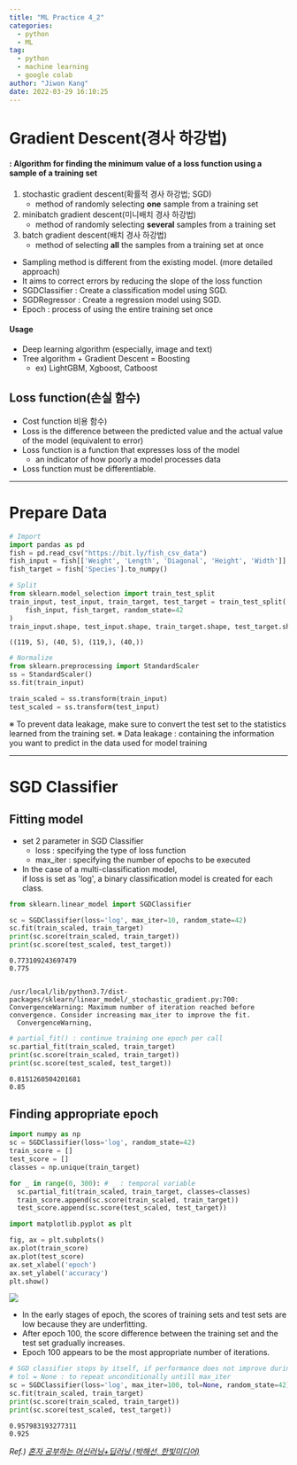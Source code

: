 ```yaml
---
title: "ML Practice 4_2"
categories:
  - python
  - ML
tag:
  - python
  - machine learning
  - google colab
author: "Jiwon Kang"
date: 2022-03-29 16:10:25
---
```



# Gradient Descent(경사 하강법)
#### : Algorithm for finding the minimum value of a loss function using a sample of a training set
1. stochastic gradient descent(확률적 경사 하강법; SGD)
   - method of randomly selecting **one** sample from a training set
2. minibatch gradient descent(미니배치 경사 하강법)
   - method of randomly selecting **several** samples from a training set
3. batch gradient descent(배치 경사 하강법)
   - method of selecting **all** the samples from a training set at once


- Sampling method is different from the existing model. (more detailed approach)
- It aims to correct errors by reducing the slope of the loss function
- SGDClassifier : Create a classification model using SGD.
- SGDRegressor : Create a regression model using SGD.
- Epoch : process of using the entire training set once


#### Usage
- Deep learning algorithm (especially, image and text)
- Tree algorithm + Gradient Descent = Boosting
  + ex) LightGBM, Xgboost, Catboost

## Loss function(손실 함수)
- Cost function 비용 함수)
- Loss is the difference between the predicted value and the actual value of the model (equivalent to error)
- Loss function is a function that expresses loss of the model
  + an indicator of how poorly a model processes data
- Loss function must be differentiable.



---



# Prepare Data


```python
# Import
import pandas as pd
fish = pd.read_csv("https://bit.ly/fish_csv_data")
fish_input = fish[['Weight', 'Length', 'Diagonal', 'Height', 'Width']].to_numpy()
fish_target = fish['Species'].to_numpy()
```


```python
# Split
from sklearn.model_selection import train_test_split
train_input, test_input, train_target, test_target = train_test_split(
    fish_input, fish_target, random_state=42
)
train_input.shape, test_input.shape, train_target.shape, test_target.shape
```




    ((119, 5), (40, 5), (119,), (40,))




```python
# Normalize
from sklearn.preprocessing import StandardScaler
ss = StandardScaler()
ss.fit(train_input)

train_scaled = ss.transform(train_input)
test_scaled = ss.transform(test_input)
```

※ To prevent data leakage, make sure to convert the test set to the statistics learned from the training set.
※ Data leakage : containing the information you want to predict in the data used for model training 



---



# SGD Classifier

## Fitting model
- set 2 parameter in SGD Classifier
  + loss : specifying the type of loss function
  + max_iter : specifying the number of epochs to be executed
- In the case of a multi-classification model,<br/> if loss is set as 'log', a binary classification model is created for each class.


```python
from sklearn.linear_model import SGDClassifier

sc = SGDClassifier(loss='log', max_iter=10, random_state=42)
sc.fit(train_scaled, train_target)
print(sc.score(train_scaled, train_target))
print(sc.score(test_scaled, test_target))
```

    0.773109243697479
    0.775
    

    /usr/local/lib/python3.7/dist-packages/sklearn/linear_model/_stochastic_gradient.py:700: ConvergenceWarning: Maximum number of iteration reached before convergence. Consider increasing max_iter to improve the fit.
      ConvergenceWarning,
    


```python
# partial_fit() : continue training one epoch per call
sc.partial_fit(train_scaled, train_target)
print(sc.score(train_scaled, train_target))
print(sc.score(test_scaled, test_target))
```

    0.8151260504201681
    0.85
    

## Finding appropriate epoch


```python
import numpy as np
sc = SGDClassifier(loss='log', random_state=42)
train_score = []
test_score = []
classes = np.unique(train_target)

for _ in range(0, 300): # _ : temporal variable
  sc.partial_fit(train_scaled, train_target, classes=classes)
  train_score.append(sc.score(train_scaled, train_target))
  test_score.append(sc.score(test_scaled, test_target))
```


```python
import matplotlib.pyplot as plt

fig, ax = plt.subplots()
ax.plot(train_score)
ax.plot(test_score)
ax.set_xlabel('epoch')
ax.set_ylabel('accuracy')
plt.show()
```


    
![](/images/Python/ML/ML_ch_4_2.png)
    


- In the early stages of epoch, the scores of training sets and test sets are low because they are underfitting.
- After epoch 100, the score difference between the training set and the test set gradually increases.
- Epoch 100 appears to be the most appropriate number of iterations.


```python
# SGD classifier stops by itself, if performance does not improve during a certain epoch.
# tol = None : to repeat unconditionally untill max_iter
sc = SGDClassifier(loss='log', max_iter=100, tol=None, random_state=42)
sc.fit(train_scaled, train_target)
print(sc.score(train_scaled, train_target))
print(sc.score(test_scaled, test_target))
```

    0.957983193277311
    0.925
    

*Ref.) <u> 혼자 공부하는 머신러닝+딥러닝 (박해선, 한빛미디어) <u/>*